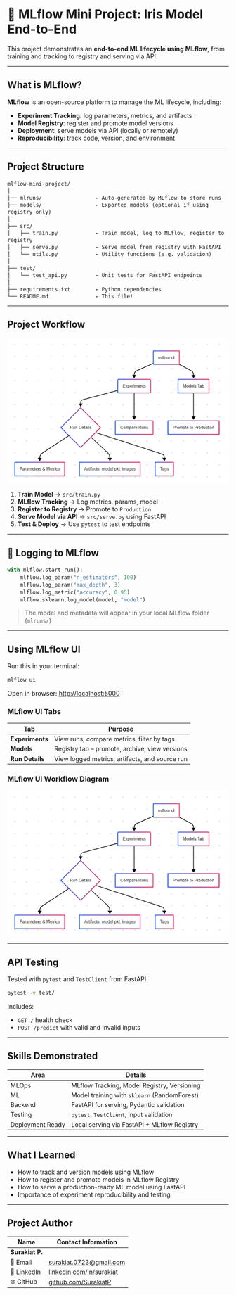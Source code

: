 # 🧪 MLflow Mini Project: Iris Model End-to-End

This project demonstrates an **end-to-end ML lifecycle using MLflow**, from training and tracking to registry and serving via API.

---

## What is MLflow?

**MLflow** is an open-source platform to manage the ML lifecycle, including:
- **Experiment Tracking**: log parameters, metrics, and artifacts
- **Model Registry**: register and promote model versions
- **Deployment**: serve models via API (locally or remotely)
- **Reproducibility**: track code, version, and environment

---

## Project Structure

```
mlflow-mini-project/
│
├── mlruns/                 ← Auto-generated by MLflow to store runs
├── models/                 ← Exported models (optional if using registry only)
│
├── src/
│   ├── train.py            ← Train model, log to MLflow, register to registry
│   ├── serve.py            ← Serve model from registry with FastAPI
│   └── utils.py            ← Utility functions (e.g. validation)
│
├── test/
│   └── test_api.py         ← Unit tests for FastAPI endpoints
│
├── requirements.txt        ← Python dependencies
└── README.md               ← This file!
```

---

## Project Workflow

![alt text](images/mlfow_ui_workflow.png)

1. **Train Model** → `src/train.py`
2. **MLflow Tracking** → Log metrics, params, model
3. **Register to Registry** → Promote to `Production`
4. **Serve Model via API** → `src/serve.py` using FastAPI
5. **Test & Deploy** → Use `pytest` to test endpoints

---

## 🧾 Logging to MLflow

```python
with mlflow.start_run():
    mlflow.log_param("n_estimators", 100)
    mlflow.log_param("max_depth", 3)
    mlflow.log_metric("accuracy", 0.95)
    mlflow.sklearn.log_model(model, "model")
```

> The model and metadata will appear in your local MLflow folder (`mlruns/`)

---

## Using MLflow UI

Run this in your terminal:

```bash
mlflow ui
```

Open in browser: [http://localhost:5000](http://localhost:5000)

### MLflow UI Tabs

| Tab        | Purpose                                           |
|------------|---------------------------------------------------|
| **Experiments** | View runs, compare metrics, filter by tags    |
| **Models**      | Registry tab – promote, archive, view versions |
| **Run Details** | View logged metrics, artifacts, and source run |

### MLflow UI Workflow Diagram

![alt text](images/mlfow_ui_workflow.png)

---

## API Testing

Tested with `pytest` and `TestClient` from FastAPI:

```bash
pytest -v test/
```

Includes:
- `GET /` health check
- `POST /predict` with valid and invalid inputs

---

## Skills Demonstrated

| Area | Details |
|------|---------|
| MLOps | MLflow Tracking, Model Registry, Versioning |
| ML   | Model training with `sklearn` (RandomForest) |
| Backend | FastAPI for serving, Pydantic validation |
| Testing | `pytest`, `TestClient`, input validation |
| Deployment Ready | Local serving via FastAPI + MLflow Registry |

---

## What I Learned

- How to track and version models using MLflow
- How to register and promote models in MLflow Registry
- How to serve a production-ready ML model using FastAPI
- Importance of experiment reproducibility and testing

---
## Project Author

| Name           | Contact Information                                                  |
|----------------|----------------------------------------------------------------------|
| **Surakiat P.** |                                                                      |
| 📧 Email       | [surakiat.0723@gmail.com](mailto:surakiat.0723@gmail.com)   |
| 🔗 LinkedIn    | [linkedin.com/in/surakiat](https://www.linkedin.com/in/surakiat-kansa-ard-171942351/)     |
| 🌐 GitHub      | [github.com/SurakiatP](https://github.com/SurakiatP)                 |
